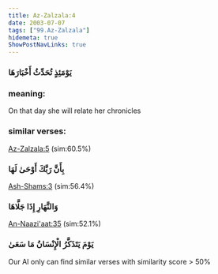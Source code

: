 ```yaml
---
title: Az-Zalzala:4
date: 2003-07-07
tags: ["99.Az-Zalzala"]
hidemeta: true 
ShowPostNavLinks: true 
---
```

### يَوْمَئِذٍ تُحَدِّثُ أَخْبَارَهَا
### meaning: 
On that day she will relate her chronicles
### similar verses: 

[Az-Zalzala:5](/99/5) (sim:60.5%)

### بِأَنَّ رَبَّكَ أَوْحَىٰ لَهَا

[Ash-Shams:3](/91/3) (sim:56.4%)

### وَالنَّهَارِ إِذَا جَلَّاهَا

[An-Naazi'aat:35](/79/35) (sim:52.1%)

### يَوْمَ يَتَذَكَّرُ الْإِنْسَانُ مَا سَعَىٰ

Our AI only can find similar verses with similarity score > 50% 

